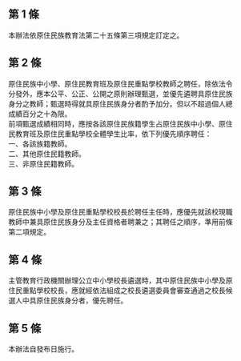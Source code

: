 第 1 條
-------
本辦法依原住民族教育法第二十五條第三項規定訂定之。

第 2 條
-------
原住民族中小學、原住民教育班及原住民重點學校教師之聘任，除依法令  
分發外，應本公平、公正、公開之原則辦理甄選，並優先遴聘具原住民族  
身分之教師；甄選時得就具原住民族身分者酌予加分。但以不超過個人總  
成績百分之十為限。  
前項甄選成績相同時，應按各該原住民族籍學生占原住民族中小學、原住  
民教育班及原住民重點學校全體學生比率，依下列優先順序聘任：  
一、各該族籍教師。  
二、其他原住民籍教師。  
三、非原住民籍教師。

第 3 條
-------
原住民族中小學及原住民重點學校校長於聘任主任時，應優先就該校現職  
教師中兼具原住民族身分及主任資格者聘兼之；其聘任之順序，準用前條  
第二項規定。

第 4 條
-------
主管教育行政機關辦理公立中小學校長遴選時，其中原住民族中小學及原  
住民重點學校校長，應就經依法組成之校長遴選委員會審查通過之校長候  
選人中具原住民族身分者，優先聘任。

第 5 條
-------
本辦法自發布日施行。

